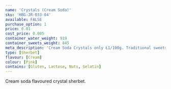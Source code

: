 ```yaml
---
name: 'Crystals (Cream Soda)'
sku: 'HBG-JR-033-04'
available: FALSE
purchase_option: 1
price: 0.01
cost_price: 0.005
container_water_weight: 919
container_sweets_weight: 845
meta_description: 'Cream Soda Crystals only Ł1/100g. Traditional sweets and more at Humbugs Confectionery Store. Specialists in satisfying your sweet tooth!'
type: [Sherbet]
flavour: [Cream]
colour: [Pink]
contains: [Gluten, Lactose, Nuts, Gelatin]
---
```

Cream soda flavoured crystal sherbet.